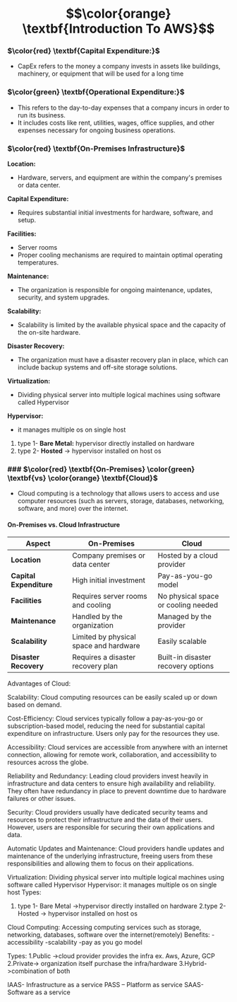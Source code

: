 
# $$\color{orange} \textbf{Introduction To AWS}$$




### $\color{red} \textbf{Capital Expenditure:}$
- CapEx refers to the money a company invests in assets like buildings, machinery, or equipment that will be used for a long time

### $\color{green} \textbf{Operational Expenditure:}$
- This refers to the day-to-day expenses that a company incurs in order to run its business.
- It includes costs like rent, utilities, wages, office supplies, and other expenses necessary for ongoing business operations.

###  $\color{red} \textbf{On-Premises Infrastructure}$

**Location:**
- Hardware, servers, and equipment are within the company's premises or data center.

**Capital Expenditure:**
- Requires substantial initial investments for hardware, software, and setup.

**Facilities:**
- Server rooms
- Proper cooling mechanisms are required to maintain optimal operating temperatures.

**Maintenance:**
- The organization is responsible for ongoing maintenance, updates, security, and system upgrades.

**Scalability:**
- Scalability is limited by the available physical space and the capacity of the on-site hardware.

**Disaster Recovery:**
- The organization must have a disaster recovery plan in place, which can include backup systems and off-site storage solutions.


**Virtualization:**
- Dividing physical server into multiple logical machines using software called Hypervisor

**Hypervisor:**
- it manages multiple os on single host

1. type 1- **Bare Metal:** hypervisor directly installed on hardware
2. type 2- **Hosted** -> hypervisor installed on host os


### ### $\color{red} \textbf{On-Premises} \color{green} \textbf{vs} \color{orange} \textbf{Cloud}$
- Cloud computing is a technology that allows users to access and use computer resources (such as servers, storage, databases, networking, software, and more) over the internet.

#### On-Premises vs. Cloud Infrastructure

| **Aspect**             | **On-Premises**                                                            | **Cloud**                                                                            |
|------------------------|----------------------------------------------------------------------------|--------------------------------------------------------------------------------------|
| **Location**           | Company premises or data center                                            | Hosted by a cloud provider                                                           |
| **Capital Expenditure**| High initial investment                                                    | Pay-as-you-go model                                                                  |
| **Facilities**         | Requires server rooms and cooling                                           | No physical space or cooling needed                                                  |
| **Maintenance**        | Handled by the organization                                                 | Managed by the provider                                                              |
| **Scalability**        | Limited by physical space and hardware                                      | Easily scalable                                                                      |
| **Disaster Recovery**  | Requires a disaster recovery plan                                           | Built-in disaster recovery options                                                   |


Advantages of Cloud:

Scalability: Cloud computing resources can be easily scaled up or down based on demand. 

Cost-Efficiency: Cloud services typically follow a pay-as-you-go or subscription-based model, reducing the need for substantial capital expenditure on infrastructure. Users only pay for the resources they use.

Accessibility: Cloud services are accessible from anywhere with an internet connection, allowing for remote work, collaboration, and accessibility to resources across the globe.

Reliability and Redundancy: Leading cloud providers invest heavily in infrastructure and data centers to ensure high availability and reliability. They often have redundancy in place to prevent downtime due to hardware failures or other issues.

Security: Cloud providers usually have dedicated security teams and resources to protect their infrastructure and the data of their users. However, users are responsible for securing their own applications and data.

Automatic Updates and Maintenance: Cloud providers handle updates and maintenance of the underlying infrastructure, freeing users from these responsibilities and allowing them to focus on their applications.


Virtualization: Dividing physical server into multiple logical machines using software called Hypervisor
Hypervisor: it manages multiple os on single host
Types:


1. type 1- Bare Metal ->hypervisor directly installed on hardware
2.type 2- Hosted -> hypervisor installed on host os


Cloud Computing: Accessing computing services such as storage, networking, databases, software over the internet(remotely)
Benefits:
-accessibility
-scalability
-pay as you go model

Types:
1.Public ->cloud provider provides the infra ex. Aws, Azure, GCP
2.Private-> organization itself purchase the infra/hardware
3.Hybrid->combination of both

IAAS- Infrastructure as a service
PASS – Platform as service
SAAS- Software as a service






